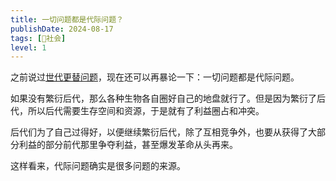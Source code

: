 ```yaml
---
title: 一切问题都是代际问题？
publishDate: 2024-08-17
tags: [👫社会]
level: 1
---
```


之前说过[世代更替问题](/xyy/20240712c)，现在还可以再暴论一下：一切问题都是代际问题。

如果没有繁衍后代，那么各种生物各自圈好自己的地盘就行了。但是因为繁衍了后代，所以后代需要生存空间和资源，于是就有了利益圈占和冲突。

后代们为了自己过得好，以便继续繁衍后代，除了互相竞争外，也要从获得了大部分利益的部分前代那里争夺利益，甚至爆发革命从头再来。

这样看来，代际问题确实是很多问题的来源。
